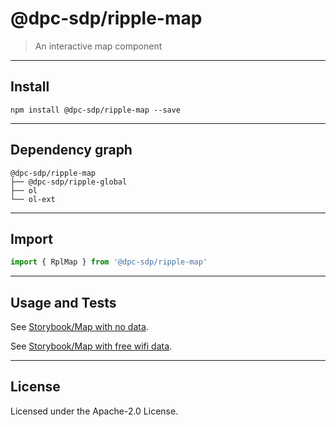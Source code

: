# @dpc-sdp/ripple-map

> An interactive map component

--------------------------------------------------------------------------------

## Install

```shell
npm install @dpc-sdp/ripple-map --save
```

--------------------------------------------------------------------------------

## Dependency graph

```shell
@dpc-sdp/ripple-map
├── @dpc-sdp/ripple-global
├── ol
└── ol-ext
```

--------------------------------------------------------------------------------

## Import

```js
import { RplMap } from '@dpc-sdp/ripple-map'
```

--------------------------------------------------------------------------------

## Usage and Tests

See [Storybook/Map with no data](https://ripple.sdp.vic.gov.au/?selectedKind=Molecules/Map&selectedStory=Map%20with%20no%20data).

See [Storybook/Map with free wifi data](https://ripple.sdp.vic.gov.au/?selectedKind=Molecules/Map&selectedStory=Map%20with%20free%20wifi%20data).

--------------------------------------------------------------------------------

## License

Licensed under the Apache-2.0 License.
